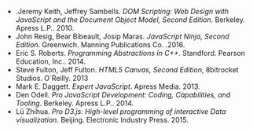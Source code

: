 - .Jeremy Keith, Jeffrey Sambells. *DOM Scripting: Web Design with JavaScript and the Document Object Model, Second Edition*.  Berkeley. Apress L.P.. 2010.
- John Resig, Bear Bibeault, Josip Maras. *JavaScript Ninja, Second Edition*. Greenwich. Manning Publications Co. .2016. 
- Eric S. Roberts. *Programming Abstractions in C++*. Standford. Pearson Education, Inc.. 2014.
- Steve Fulton, Jeff Fulton. *HTML5 Canvas, Second Edition*, 8bitrocket Studios. O`Reilly. 2013
- Mark E. Daggett. *Expert JavaScript*. Apress Media. 2013.
- Den Odell. *Pro JavaScript Development: Coding, Capabilities, and Tooling*. Berkeley. Apress L.P.. 2014.
- Lü Zhihua. *Pro D3.js: High-level programming of interactive Data visualization*. Beijing. Electronic Industry Press. 2015.
